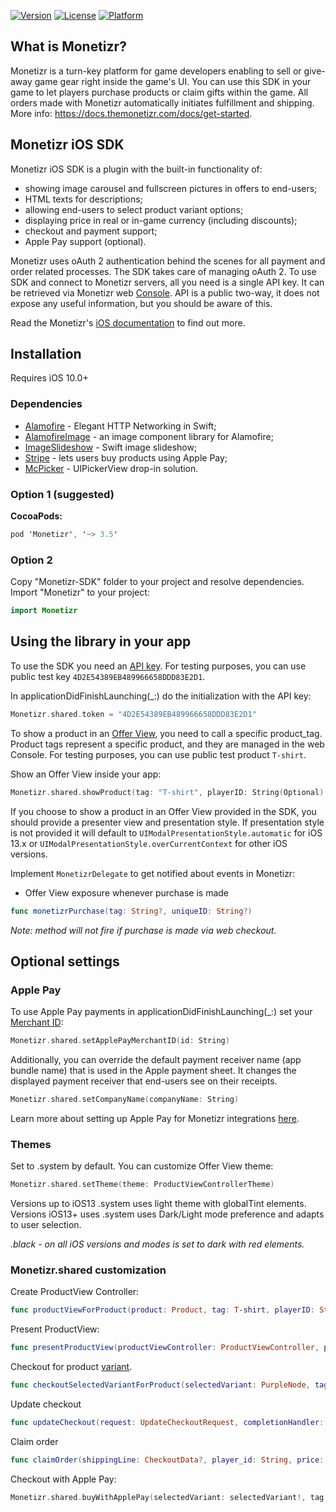 [![Version](https://img.shields.io/cocoapods/v/Monetizr.svg?style=flat)](http://cocoapods.org/pods/Monetizr)
[![License](https://img.shields.io/cocoapods/l/Monetizr.svg?style=flat)](http://cocoapods.org/pods/Monetizr)
[![Platform](https://img.shields.io/cocoapods/p/Monetizr.svg?style=flat)](http://cocoapods.org/pods/Monetizr)

## What is Monetizr?
Monetizr is a turn-key platform for game developers enabling to sell or give-away game gear right inside the game's UI. You can use this SDK in your game to let players purchase products or claim gifts within the game.  All orders made with Monetizr automatically initiates fulfillment and shipping. More info: https://docs.themonetizr.com/docs/get-started.
 
## Monetizr iOS SDK
Monetizr iOS SDK is a plugin with the built-in functionality of:
- showing image carousel and fullscreen pictures in offers to end-users;
- HTML texts for descriptions;
- allowing end-users to select product variant options;
- displaying price in real or in-game currency (including discounts);
- checkout and payment support;
- Apple Pay support (optional).

Monetizr uses oAuth 2 authentication behind the scenes for all payment and order related processes. The SDK takes care of managing oAuth 2. To use SDK and connect to Monetizr servers, all you need is a single API key. It can be retrieved via Monetizr web [Console][1]. API is a public two-way, it does not expose any useful information, but you should be aware of this.

Read the Monetizr's [iOS documentation][2] to find out more.

## Installation
Requires iOS 10.0+

### Dependencies
* [Alamofire][8] - Elegant HTTP Networking in Swift;
* [AlamofireImage][9] - an image component library for Alamofire;
* [ImageSlideshow][10] - Swift image slideshow;
* [Stripe][11] - lets users buy products using Apple Pay;
* [McPicker][12] - UIPickerView drop-in solution.

### Option 1 (suggested)
**CocoaPods:**

```swift
pod 'Monetizr', '~> 3.5'
```

### Option 2

Copy "Monetizr-SDK" folder to your project and resolve dependencies. Import "Monetizr" to your project:

```swift
import Monetizr
```

## Using the library in your app

To use the SDK you need an [API key][3]. For testing purposes, you can use public test key `4D2E54389EB489966658DDD83E2D1`.

In applicationDidFinishLaunching(_:) do the initialization with the API key:

```swift
Monetizr.shared.token = "4D2E54389EB489966658DDD83E2D1"
```

To show a product in an [Offer View][4], you need to call a specific product_tag. Product tags represent a specific product, and they are managed in the web Console. For testing purposes, you can use public test product `T-shirt`.

Show an Offer View inside your app:

```swift
Monetizr.shared.showProduct(tag: "T-shirt", playerID: String(Optional) presenter: UIViewController?, presentationStyle: UIModalPresentationStyle?) { success, error, product, uniqueID in ()}
```

If you choose to show a product in an Offer View provided in the SDK, you should provide a presenter view and presentation style. If presentation style is not provided it will default to `UIModalPresentationStyle.automatic` for iOS 13.x or `UIModalPresentationStyle.overCurrentContext` for other iOS versions.

Implement `MonetizrDelegate` to get notified about events in Monetizr:

* Offer View exposure whenever purchase is made

```swift
func monetizrPurchase(tag: String?, uniqueID: String?)
``` 
*Note: method will not fire if purchase is made via web checkout.*

## Optional settings

### Apple Pay

To use Apple Pay payments in applicationDidFinishLaunching(_:) set your [Merchant ID][5]:

```swift
Monetizr.shared.setApplePayMerchantID(id: String)
```

Additionally, you can override the default payment receiver name (app bundle name) that is used in the Apple payment sheet. It changes the displayed payment receiver that end-users see on their receipts.

```swift
Monetizr.shared.setCompanyName(companyName: String)
```

Learn more about setting up Apple Pay for Monetizr integrations [here][6].

### Themes

Set to .system by default. You can customize Offer View theme:

```swift
Monetizr.shared.setTheme(theme: ProductViewControllerTheme)
```

Versions up to iOS13 .system uses light theme with globalTint elements.
Versions iOS13+ uses .system uses Dark/Light mode preference and adapts to user selection.

*.black - on all iOS versions and modes is set to dark with red elements.*

### Monetizr.shared customization

Create ProductView Controller:

```swift
func productViewForProduct(product: Product, tag: T-shirt, playerID: String(Optional)) -> ProductViewController
```

Present ProductView:

```swift
func presentProductView(productViewController: ProductViewController, presenter: UIViewController, presentationStyle: UIModalPresentationStyle)
```

Checkout for product [variant][7].

```swift
func checkoutSelectedVariantForProduct(selectedVariant: PurpleNode, tag: T-shirt, shippingAddress: CheckoutAddress(Optional) completionHandler: @escaping (Bool, Error?, Checkout?) -> Void)
```

Update checkout

```swift
func updateCheckout(request: UpdateCheckoutRequest, completionHandler: @escaping (Bool, Error?, CheckoutResponse?) -> Void)
```

Claim order

```swift
func claimOrder(shippingLine: CheckoutData?, player_id: String, price: String, completionHandler: @escaping (Bool, Error?, Claim?) -> Void)
```

Checkout with Apple Pay:

```swift
Monetizr.shared.buyWithApplePay(selectedVariant: selectedVariant!, tag: T-shirt!, presenter: UIViewController) { success, error in ()}
```

[1]: https://app.themonetizr.com/
[2]: https://docs.themonetizr.com/docs/ios
[3]: https://docs.themonetizr.com/docs/creating-account#section-your-unique-access-token
[4]: https://docs.themonetizr.com/docs/offer-view
[5]: https://developer.apple.com/documentation/passkit/apple_pay/setting_up_apple_pay_requirements
[6]: https://docs.themonetizr.com/docs/apple-pay-setup
[7]: https://docs.themonetizr.com/docs/creating-offer-view#section-create-product-option-selectors
[8]: https://github.com/Alamofire/Alamofire
[9]: https://github.com/Alamofire/AlamofireImage
[10]: https://github.com/zvonicek/ImageSlideshow
[11]: https://github.com/stripe/stripe-ios
[12]: https://github.com/kmcgill88/McPicker-iOS
